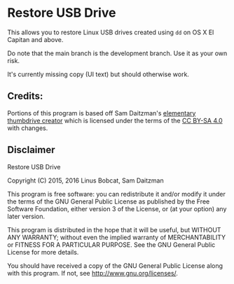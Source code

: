 # Restore USB Drive

This allows you to restore Linux USB drives created using ``dd`` on OS X El Capitan and above.

Do note that the main branch is the development branch. Use it as your own risk.

It's currently missing copy (UI text) but should otherwise work.

## Credits:

Portions of this program is based off Sam Daitzman's [elementary thumbdrive creator](https://github.com/sdaitzman/elementary-thumbdrive-creator) which is licensed under the terms of the [CC BY-SA 4.0](https://creativecommons.org/licenses/by-sa/4.0/) with changes.

## Disclaimer

Restore USB Drive

Copyright (C) 2015, 2016 Linus Bobcat, Sam Daitzman

This program is free software: you can redistribute it and/or modify
it under the terms of the GNU General Public License as published by
the Free Software Foundation, either version 3 of the License, or
(at your option) any later version.

This program is distributed in the hope that it will be useful,
but WITHOUT ANY WARRANTY; without even the implied warranty of
MERCHANTABILITY or FITNESS FOR A PARTICULAR PURPOSE.  See the
GNU General Public License for more details.

You should have received a copy of the GNU General Public License
along with this program.  If not, see <http://www.gnu.org/licenses/>.
